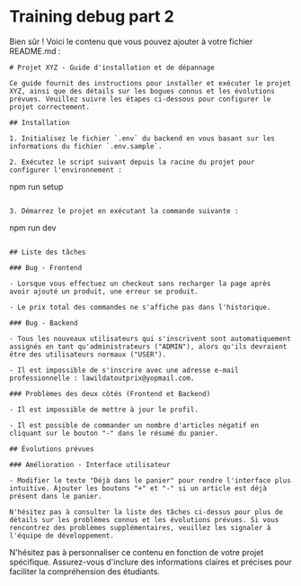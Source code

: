 # Training debug part 2

Bien sûr ! Voici le contenu que vous pouvez ajouter à votre fichier README.md :

```
# Projet XYZ - Guide d'installation et de dépannage

Ce guide fournit des instructions pour installer et exécuter le projet XYZ, ainsi que des détails sur les bogues connus et les évolutions prévues. Veuillez suivre les étapes ci-dessous pour configurer le projet correctement.

## Installation

1. Initialisez le fichier `.env` du backend en vous basant sur les informations du fichier `.env.sample`.

2. Exécutez le script suivant depuis la racine du projet pour configurer l'environnement :
   ```
   npm run setup
   ```

3. Démarrez le projet en exécutant la commande suivante :
   ```
   npm run dev
   ```

## Liste des tâches

### Bug - Frontend

- Lorsque vous effectuez un checkout sans recharger la page après avoir ajouté un produit, une erreur se produit.

- Le prix total des commandes ne s'affiche pas dans l'historique.

### Bug - Backend

- Tous les nouveaux utilisateurs qui s'inscrivent sont automatiquement assignés en tant qu'administrateurs ("ADMIN"), alors qu'ils devraient être des utilisateurs normaux ("USER").

- Il est impossible de s'inscrire avec une adresse e-mail professionnelle : lawildatoutprix@yopmail.com.

### Problèmes des deux côtés (Frontend et Backend)

- Il est impossible de mettre à jour le profil.

- Il est possible de commander un nombre d'articles négatif en cliquant sur le bouton "-" dans le résumé du panier.

## Évolutions prévues

### Amélioration - Interface utilisateur

- Modifier le texte "Déjà dans le panier" pour rendre l'interface plus intuitive. Ajouter les boutons "+" et "-" si un article est déjà présent dans le panier.

N'hésitez pas à consulter la liste des tâches ci-dessus pour plus de détails sur les problèmes connus et les évolutions prévues. Si vous rencontrez des problèmes supplémentaires, veuillez les signaler à l'équipe de développement.

```

N'hésitez pas à personnaliser ce contenu en fonction de votre projet spécifique. Assurez-vous d'inclure des informations claires et précises pour faciliter la compréhension des étudiants.